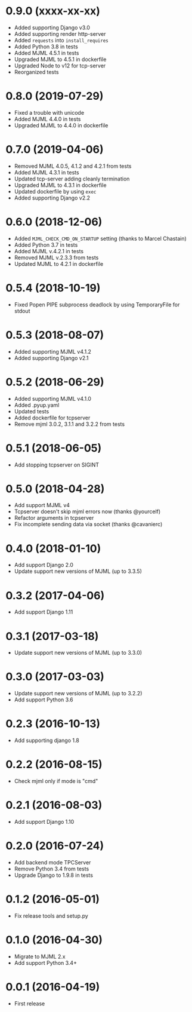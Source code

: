 0.9.0 (xxxx-xx-xx)
==================
  * Added supporting Django v3.0
  * Added supporting render http-server
  * Added `requests` into `install_requires`
  * Added Python 3.8 in tests
  * Added MJML 4.5.1 in tests
  * Upgraded MJML to 4.5.1 in dockerfile
  * Upgraded Node to v12 for tcp-server
  * Reorganized tests


0.8.0 (2019-07-29)
==================
  * Fixed a trouble with unicode
  * Added MJML 4.4.0 in tests
  * Upgraded MJML to 4.4.0 in dockerfile


0.7.0 (2019-04-06)
==================
  * Removed MJML 4.0.5, 4.1.2 and 4.2.1 from tests
  * Added MJML 4.3.1 in tests
  * Updated tcp-server adding cleanly termination
  * Upgraded MJML to 4.3.1 in dockerfile
  * Updated dockerfile by using `exec`
  * Added supporting Django v2.2


0.6.0 (2018-12-06)
==================
  * Added `MJML_CHECK_CMD_ON_STARTUP` setting (thanks to Marcel Chastain)
  * Added Python 3.7 in tests
  * Added MJML v.4.2.1 in tests
  * Removed MJML v.2.3.3 from tests
  * Updated MJML to 4.2.1 in dockerfile


0.5.4 (2018-10-19)
==================
  * Fixed Popen PIPE subprocess deadlock by using TemporaryFile for stdout


0.5.3 (2018-08-07)
==================
  * Added supporting MJML v4.1.2
  * Added supporting Django v2.1
  

0.5.2 (2018-06-29)
==================
  * Added supporting MJML v4.1.0
  * Added .pyup.yaml
  * Updated tests
  * Added dockerfile for tcpserver
  * Remove mjml 3.0.2, 3.1.1 and 3.2.2 from tests


0.5.1 (2018-06-05)
==================
  * Add stopping tcpserver on SIGINT


0.5.0 (2018-04-28)
==================
  * Add support MJML v4
  * Tcpserver doesn't skip mjml errors now (thanks @yourcelf)
  * Refactor arguments in tcpserver
  * Fix incomplete sending data via socket (thanks @cavanierc)


0.4.0 (2018-01-10)
==================
  * Add support Django 2.0
  * Update support new versions of MJML (up to 3.3.5)


0.3.2 (2017-04-06)
==================
  * Add support Django 1.11


0.3.1 (2017-03-18)
==================
  * Update support new versions of MJML (up to 3.3.0)


0.3.0 (2017-03-03)
==================
  * Update support new versions of MJML (up to 3.2.2)
  * Add support Python 3.6


0.2.3 (2016-10-13)
==================
  * Add supporting django 1.8
  

0.2.2 (2016-08-15)
==================
  * Check mjml only if mode is "cmd"


0.2.1 (2016-08-03)
==================
  * Add support Django 1.10
  

0.2.0 (2016-07-24)
==================
  * Add backend mode TPCServer
  * Remove Python 3.4 from tests
  * Upgrade Django to 1.9.8 in tests
  

0.1.2 (2016-05-01)
==================
  * Fix release tools and setup.py


0.1.0 (2016-04-30)
==================
  * Migrate to MJML 2.x
  * Add support Python 3.4+


0.0.1 (2016-04-19)
==================
  * First release

